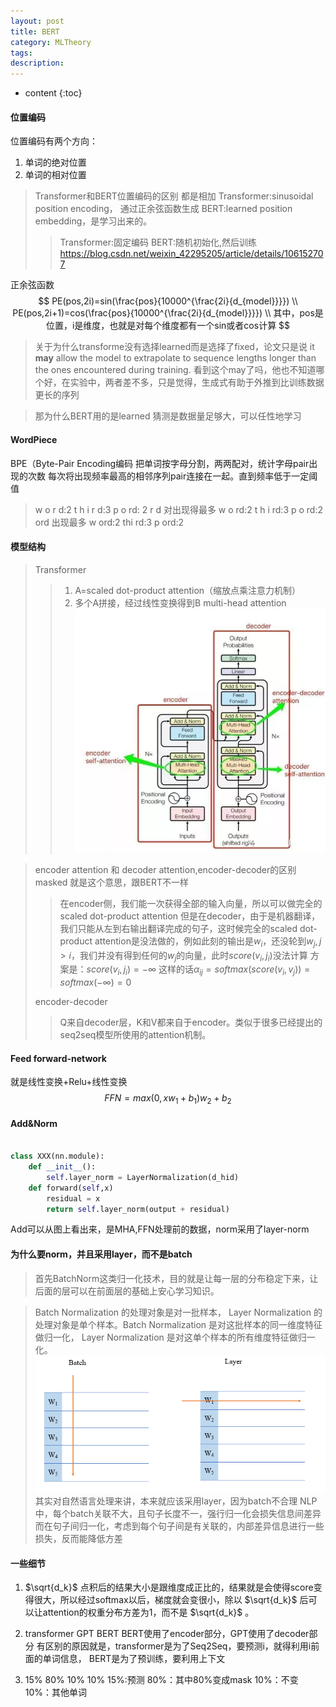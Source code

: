 ```yaml
---
layout: post
title: BERT
category: MLTheory
tags: 
description: 
---
```

* content
{:toc}

#### 位置编码

位置编码有两个方向：
1. 单词的绝对位置
2. 单词的相对位置


>Transformer和BERT位置编码的区别
>都是相加
>Transformer:sinusoidal position encoding， 通过正余弦函数生成
>BERT:learned position embedding，是学习出来的。
>>Transformer:固定编码
>>BERT:随机初始化,然后训练
>>https://blog.csdn.net/weixin_42295205/article/details/106152707

正余弦函数
$$
PE(pos,2i)=sin(\frac{pos}{10000^{\frac{2i}{d_{model}}}}) \\
PE(pos,2i+1)=cos(\frac{pos}{10000^{\frac{2i}{d_{model}}}}) \\
其中，pos是位置，i是维度，也就是对每个维度都有一个sin或者cos计算
$$
>关于为什么transforme没有选择learned而是选择了fixed，论文只是说
>it **may** allow the model to extrapolate to sequence lengths longer than the ones encountered during training.
>看到这个may了吗，他也不知道哪个好，在实验中，两者差不多，只是觉得，生成式有助于外推到比训练数据更长的序列

>那为什么BERT用的是learned
>猜测是数据量足够大，可以任性地学习


#### WordPiece

BPE（Byte-Pair Encoding编码
把单词按字母分割，两两配对，统计字母pair出现的次数
每次将出现频率最高的相邻序列pair连接在一起。直到频率低于一定阈值
> w o r d:2  t h i r d:3 p o rd: 2
> r d 对出现得最多
> w o rd:2   t h i rd:3  p o rd:2
> ord 出现最多
> w ord:2    thi rd:3   p ord:2


#### 模型结构
>Transformer
>>1. A=scaled dot-product attention（缩放点乘注意力机制）
>>2. 多个A拼接，经过线性变换得到B multi-head attention
>>![enter description here](https://raw.githubusercontent.com/ZhaoKangkang0572/imgbed/master/小书匠/1604202231527.png)


>encoder attention 和 decoder attention,encoder-decoder的区别
>masked 就是这个意思，跟BERT不一样
>>在encoder侧，我们能一次获得全部的输入向量，所以可以做完全的scaled dot-product attention
>>但是在decoder，由于是机器翻译，我们只能从左到右输出翻译完成的句子，这时候完全的scaled dot-product attention是没法做的，例如此刻的输出是$w_i$，还没轮到$w_j,j>i$，我们并没有得到任何的$w_j$的向量，此时$score(v_i,j_i)$没法计算
>>方案是：$score(v_i,j_i)=-\infty$
>>这样的话$\alpha_{ij}=softmax(score(v_i,v_j))=softmax(-\infty)=0$
>
> encoder-decoder
>>Q来自decoder层，K和V都来自于encoder。类似于很多已经提出的seq2seq模型所使用的attention机制。


#### Feed forward-network
就是线性变换+Relu+线性变换
$$
FFN=max(0,xw_1+b_1)w_2+b_2
$$


#### Add&Norm

```python

class XXX(nn.module):
	def __init__():
		self.layer_norm = LayerNormalization(d_hid)
	def forward(self,x)
		residual = x
		return self.layer_norm(output + residual)
```
Add可以从图上看出来，是MHA,FFN处理前的数据，norm采用了layer-norm

#### 为什么要norm，并且采用layer，而不是batch
>首先BatchNorm这类归一化技术，目的就是让每一层的分布稳定下来，让后面的层可以在前面层的基础上安心学习知识。

>Batch Normalization 的处理对象是对一批样本， Layer Normalization 的处理对象是单个样本。Batch Normalization 是对这批样本的同一维度特征做归一化， Layer Normalization 是对这单个样本的所有维度特征做归一化。
![enter description here](https://raw.githubusercontent.com/ZhaoKangkang0572/imgbed/master/小书匠/1604205991193.png)
其实对自然语言处理来讲，本来就应该采用layer，因为batch不合理
NLP中，每个batch关联不大，且句子长度不一，强行归一化会损失信息间差异
而在句子间归一化，考虑到每个句子间是有关联的，内部差异信息进行一些损失，反而能降低方差



####  一些细节
1. $\sqrt{d_k}$
点积后的结果大小是跟维度成正比的，结果就是会使得score变得很大，所以经过softmax以后，梯度就会变很小，除以 $\sqrt{d_k}$ 后可以让attention的权重分布方差为1，而不是 $\sqrt{d_k}$ 。

2. transformer GPT BERT
BERT使用了encoder部分，GPT使用了decoder部分
有区别的原因就是，transformer是为了Seq2Seq，要预测i，就得利用i前面的单词信息，
BERT是为了预训练，要利用上下文

3. 15% 80% 10% 10%
15%:预测
80%：其中80%变成mask
10%：不变
10%：其他单词